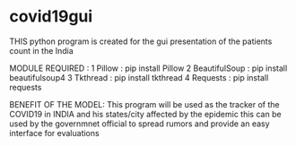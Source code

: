 # covid19gui
THIS python program is created for the gui presentation of the patients count in the India



MODULE REQUIRED :
1 Pillow            : pip install Pillow
2 BeautifulSoup     : pip install beautifulsoup4
3 Tkthread          : pip install tkthread
4 Requests          : pip install requests

BENEFIT OF THE MODEL:
This program will be used as the tracker of the COVID19 in INDIA and his states/city affected by the epidemic this can be used by the governmnet official to spread rumors and provide an easy interface for evaluations
